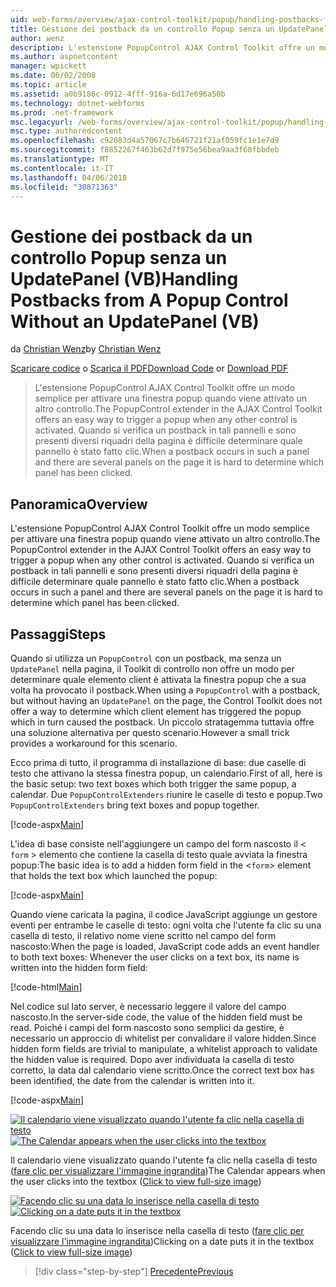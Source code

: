 ```yaml
---
uid: web-forms/overview/ajax-control-toolkit/popup/handling-postbacks-from-a-popup-control-without-an-updatepanel-vb
title: Gestione dei postback da un controllo Popup senza un UpdatePanel (VB) | Documenti Microsoft
author: wenz
description: L'estensione PopupControl AJAX Control Toolkit offre un modo semplice per attivare una finestra popup quando viene attivato un altro controllo. Quando si verifica un postback in su...
ms.author: aspnetcontent
manager: wpickett
ms.date: 06/02/2008
ms.topic: article
ms.assetid: a0b9186c-0912-4fff-916a-6d17e696a50b
ms.technology: dotnet-webforms
ms.prod: .net-framework
msc.legacyurl: /web-forms/overview/ajax-control-toolkit/popup/handling-postbacks-from-a-popup-control-without-an-updatepanel-vb
msc.type: authoredcontent
ms.openlocfilehash: c92083d4a57067c7b646721f21af059fc1e1e7d9
ms.sourcegitcommit: f8852267f463b62d7f975e56bea9aa3f68fbbdeb
ms.translationtype: MT
ms.contentlocale: it-IT
ms.lasthandoff: 04/06/2018
ms.locfileid: "30871363"
---
```

<a name="handling-postbacks-from-a-popup-control-without-an-updatepanel-vb"></a><span data-ttu-id="17144-104">Gestione dei postback da un controllo Popup senza un UpdatePanel (VB)</span><span class="sxs-lookup"><span data-stu-id="17144-104">Handling Postbacks from A Popup Control Without an UpdatePanel (VB)</span></span>
====================
<span data-ttu-id="17144-105">da [Christian Wenz](https://github.com/wenz)</span><span class="sxs-lookup"><span data-stu-id="17144-105">by [Christian Wenz](https://github.com/wenz)</span></span>

<span data-ttu-id="17144-106">[Scaricare codice](http://download.microsoft.com/download/9/3/f/93f8daea-bebd-4821-833b-95205389c7d0/PopupControl3.vb.zip) o [Scarica il PDF](http://download.microsoft.com/download/2/d/c/2dc10e34-6983-41d4-9c08-f78f5387d32b/popupcontrol3VB.pdf)</span><span class="sxs-lookup"><span data-stu-id="17144-106">[Download Code](http://download.microsoft.com/download/9/3/f/93f8daea-bebd-4821-833b-95205389c7d0/PopupControl3.vb.zip) or [Download PDF](http://download.microsoft.com/download/2/d/c/2dc10e34-6983-41d4-9c08-f78f5387d32b/popupcontrol3VB.pdf)</span></span>

> <span data-ttu-id="17144-107">L'estensione PopupControl AJAX Control Toolkit offre un modo semplice per attivare una finestra popup quando viene attivato un altro controllo.</span><span class="sxs-lookup"><span data-stu-id="17144-107">The PopupControl extender in the AJAX Control Toolkit offers an easy way to trigger a popup when any other control is activated.</span></span> <span data-ttu-id="17144-108">Quando si verifica un postback in tali pannelli e sono presenti diversi riquadri della pagina è difficile determinare quale pannello è stato fatto clic.</span><span class="sxs-lookup"><span data-stu-id="17144-108">When a postback occurs in such a panel and there are several panels on the page it is hard to determine which panel has been clicked.</span></span>


## <a name="overview"></a><span data-ttu-id="17144-109">Panoramica</span><span class="sxs-lookup"><span data-stu-id="17144-109">Overview</span></span>

<span data-ttu-id="17144-110">L'estensione PopupControl AJAX Control Toolkit offre un modo semplice per attivare una finestra popup quando viene attivato un altro controllo.</span><span class="sxs-lookup"><span data-stu-id="17144-110">The PopupControl extender in the AJAX Control Toolkit offers an easy way to trigger a popup when any other control is activated.</span></span> <span data-ttu-id="17144-111">Quando si verifica un postback in tali pannelli e sono presenti diversi riquadri della pagina è difficile determinare quale pannello è stato fatto clic.</span><span class="sxs-lookup"><span data-stu-id="17144-111">When a postback occurs in such a panel and there are several panels on the page it is hard to determine which panel has been clicked.</span></span>

## <a name="steps"></a><span data-ttu-id="17144-112">Passaggi</span><span class="sxs-lookup"><span data-stu-id="17144-112">Steps</span></span>

<span data-ttu-id="17144-113">Quando si utilizza un `PopupControl` con un postback, ma senza un `UpdatePanel` nella pagina, il Toolkit di controllo non offre un modo per determinare quale elemento client è attivata la finestra popup che a sua volta ha provocato il postback.</span><span class="sxs-lookup"><span data-stu-id="17144-113">When using a `PopupControl` with a postback, but without having an `UpdatePanel` on the page, the Control Toolkit does not offer a way to determine which client element has triggered the popup which in turn caused the postback.</span></span> <span data-ttu-id="17144-114">Un piccolo stratagemma tuttavia offre una soluzione alternativa per questo scenario.</span><span class="sxs-lookup"><span data-stu-id="17144-114">However a small trick provides a workaround for this scenario.</span></span>

<span data-ttu-id="17144-115">Ecco prima di tutto, il programma di installazione di base: due caselle di testo che attivano la stessa finestra popup, un calendario.</span><span class="sxs-lookup"><span data-stu-id="17144-115">First of all, here is the basic setup: two text boxes which both trigger the same popup, a calendar.</span></span> <span data-ttu-id="17144-116">Due `PopupControlExtenders` riunire le caselle di testo e popup.</span><span class="sxs-lookup"><span data-stu-id="17144-116">Two `PopupControlExtenders` bring text boxes and popup together.</span></span>

[!code-aspx[Main](handling-postbacks-from-a-popup-control-without-an-updatepanel-vb/samples/sample1.aspx)]

<span data-ttu-id="17144-117">L'idea di base consiste nell'aggiungere un campo del form nascosto il &lt; `form` &gt; elemento che contiene la casella di testo quale avviata la finestra popup:</span><span class="sxs-lookup"><span data-stu-id="17144-117">The basic idea is to add a hidden form field in the &lt;`form`&gt; element that holds the text box which launched the popup:</span></span>

[!code-aspx[Main](handling-postbacks-from-a-popup-control-without-an-updatepanel-vb/samples/sample2.aspx)]

<span data-ttu-id="17144-118">Quando viene caricata la pagina, il codice JavaScript aggiunge un gestore eventi per entrambe le caselle di testo: ogni volta che l'utente fa clic su una casella di testo, il relativo nome viene scritto nel campo del form nascosto:</span><span class="sxs-lookup"><span data-stu-id="17144-118">When the page is loaded, JavaScript code adds an event handler to both text boxes: Whenever the user clicks on a text box, its name is written into the hidden form field:</span></span>

[!code-html[Main](handling-postbacks-from-a-popup-control-without-an-updatepanel-vb/samples/sample3.html)]

<span data-ttu-id="17144-119">Nel codice sul lato server, è necessario leggere il valore del campo nascosto.</span><span class="sxs-lookup"><span data-stu-id="17144-119">In the server-side code, the value of the hidden field must be read.</span></span> <span data-ttu-id="17144-120">Poiché i campi del form nascosto sono semplici da gestire, è necessario un approccio di whitelist per convalidare il valore hidden.</span><span class="sxs-lookup"><span data-stu-id="17144-120">Since hidden form fields are trivial to manipulate, a whitelist approach to validate the hidden value is required.</span></span> <span data-ttu-id="17144-121">Dopo aver individuata la casella di testo corretto, la data dal calendario viene scritto.</span><span class="sxs-lookup"><span data-stu-id="17144-121">Once the correct text box has been identified, the date from the calendar is written into it.</span></span>

[!code-aspx[Main](handling-postbacks-from-a-popup-control-without-an-updatepanel-vb/samples/sample4.aspx)]


<span data-ttu-id="17144-122">[![Il calendario viene visualizzato quando l'utente fa clic nella casella di testo](handling-postbacks-from-a-popup-control-without-an-updatepanel-vb/_static/image2.png)](handling-postbacks-from-a-popup-control-without-an-updatepanel-vb/_static/image1.png)</span><span class="sxs-lookup"><span data-stu-id="17144-122">[![The Calendar appears when the user clicks into the textbox](handling-postbacks-from-a-popup-control-without-an-updatepanel-vb/_static/image2.png)](handling-postbacks-from-a-popup-control-without-an-updatepanel-vb/_static/image1.png)</span></span>

<span data-ttu-id="17144-123">Il calendario viene visualizzato quando l'utente fa clic nella casella di testo ([fare clic per visualizzare l'immagine ingrandita](handling-postbacks-from-a-popup-control-without-an-updatepanel-vb/_static/image3.png))</span><span class="sxs-lookup"><span data-stu-id="17144-123">The Calendar appears when the user clicks into the textbox ([Click to view full-size image](handling-postbacks-from-a-popup-control-without-an-updatepanel-vb/_static/image3.png))</span></span>


<span data-ttu-id="17144-124">[![Facendo clic su una data lo inserisce nella casella di testo](handling-postbacks-from-a-popup-control-without-an-updatepanel-vb/_static/image5.png)](handling-postbacks-from-a-popup-control-without-an-updatepanel-vb/_static/image4.png)</span><span class="sxs-lookup"><span data-stu-id="17144-124">[![Clicking on a date puts it in the textbox](handling-postbacks-from-a-popup-control-without-an-updatepanel-vb/_static/image5.png)](handling-postbacks-from-a-popup-control-without-an-updatepanel-vb/_static/image4.png)</span></span>

<span data-ttu-id="17144-125">Facendo clic su una data lo inserisce nella casella di testo ([fare clic per visualizzare l'immagine ingrandita](handling-postbacks-from-a-popup-control-without-an-updatepanel-vb/_static/image6.png))</span><span class="sxs-lookup"><span data-stu-id="17144-125">Clicking on a date puts it in the textbox ([Click to view full-size image](handling-postbacks-from-a-popup-control-without-an-updatepanel-vb/_static/image6.png))</span></span>

> [!div class="step-by-step"]
> [<span data-ttu-id="17144-126">Precedente</span><span class="sxs-lookup"><span data-stu-id="17144-126">Previous</span></span>](handling-postbacks-from-a-popup-control-with-an-updatepanel-vb.md)
